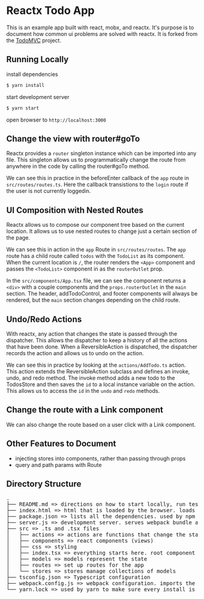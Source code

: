 # Reactx Todo App

This is an example app built with react, mobx, and reactx. It's purpose is to document how common ui problems are solved with reactx. It is forked from the [TodoMVC](http://todomvc.com/) project.

## Running Locally

install dependencies
```bash
$ yarn install
```
start development server
```bash
$ yarn start
```
open browser to `http://localhost:3000`

## Change the view with router#goTo
Reactx provides a `router` singleton instance which can be imported into any file. This singleton allows us to programmatically change the route from anywhere in the code by calling the router#goTo method.

We can see this in practice in the beforeEnter callback of the `app` route in `src/routes/routes.ts`. Here the callback transistions to the `login` route if the user is not currently loggedin.

## UI Composition with Nested Routes
Reactx allows us to compose our component tree based on the current location. It allows us to use nested routes to change just a certain section of the page. 

We can see this in action in the `app` Route in `src/routes/routes`. The `app` route has a child route called `todos` with the `TodoList` as its component. When the current location is `/`, the router renders the `<App>` component and passes the `<TodoList>` component in as the `routerOutlet` prop.

In the `src/components/App.tsx` file, we can see the component returns a `<div>` with a couple components and the `props.routerOutlet` in the `main` section. The header, addTodoControl, and footer components will always be rendered, but the `main` section changes depending on the child route.

## Undo/Redo Actions
With reactx, any action that changes the state is passed through the dispatcher. This allows the dispatcher to keep a history of all the actions that have been done. When a ReversibleAction is dispatched, the dispatcher records the action and allows us to undo on the action.

We can see this in practice by looking at the `actions/AddTodo.ts` action. This action extends the ReversibleAction subclass and defines an invoke, undo, and redo method. The invoke method adds a new todo to the TodosStore and then saves the `id` to a local instance variable on the action. This allows us to access the `id` in the `undo` and `redo` methods.

## Change the route with a Link component
We can also change the route based on a user click with a Link component.

## Other Features to Document
- injecting stores into components, rather than passing through props
- query and path params with Route

## Directory Structure
<pre>
.
├── README.md => directions on how to start locally, run tests, etc.
├── index.html => html that is loaded by the browser. loads and starts React app
├── package.json => lists all the dependencies. used by npm and yarn
├── server.js => development server. serves webpack bundle and static resources
├── src => .ts and .tsx files
│   ├── actions => actions are functions that change the state. they're dispatched becuase of external input
│   ├── components => react components (views)
│   ├── css => styling
│   ├── index.tsx => everything starts here. root component
│   ├── models => models represent the state
│   ├── routes => set up routes for the app
│   └── stores => stores manage collections of models
├── tsconfig.json => Typescript configuration
├── webpack.config.js => webpack configuration. imports the tsconfig.json file
└── yarn.lock => used by yarn to make sure every install is exactly the same
</pre>
